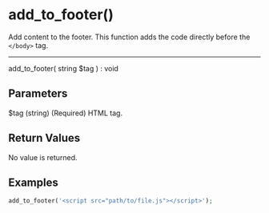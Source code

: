 # add_to_footer()

Add content to the footer. This function adds the code directly before the `</body>` tag.

---

add_to_footer( string $tag ) : void

## Parameters

$tag (string) (Required) HTML tag.

## Return Values

No value is returned.

## Examples

```php
add_to_footer('<script src="path/to/file.js"></script>');
```
